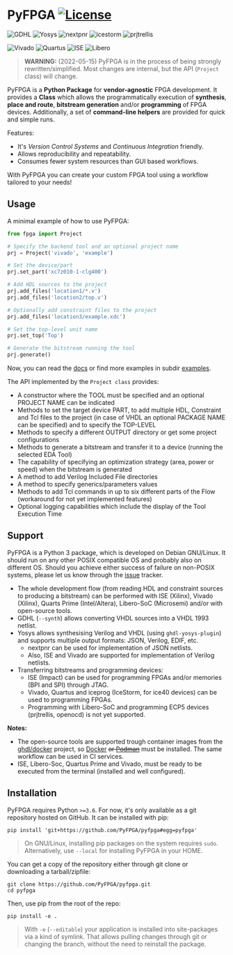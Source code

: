 # PyFPGA [![License](https://img.shields.io/badge/License-GPL--3.0-darkgreen?style=flat-square)](LICENSE)

![GDHL](https://img.shields.io/badge/GHDL-last-brightgreen.svg?style=flat-square)
![Yosys](https://img.shields.io/badge/Yosys-last-brightgreen.svg?style=flat-square)
![nextpnr](https://img.shields.io/badge/nextpnr-last-brightgreen.svg?style=flat-square)
![icestorm](https://img.shields.io/badge/icestorm-last-brightgreen.svg?style=flat-square)
![prjtrellis](https://img.shields.io/badge/prjtrellis-last-brightgreen.svg?style=flat-square)

![Vivado](https://img.shields.io/badge/Vivado-2019.2-blue.svg?style=flat-square)
![Quartus](https://img.shields.io/badge/Quartus--Prime-19.1-blue.svg?style=flat-square)
![ISE](https://img.shields.io/badge/ISE-14.7-blue.svg?style=flat-square)
![Libero](https://img.shields.io/badge/Libero--Soc-12.2-blue.svg?style=flat-square)

> **WARNING:** (2022-05-15) PyFPGA is in the process of being strongly rewritten/simplified.
> Most changes are internal, but the API (`Project` class) will change.

PyFPGA is a **Python Package** for **vendor-agnostic** FPGA development.
It provides a **Class** which allows the programmatically execution of **synthesis**,
**place and route**, **bitstream generation** and/or **programming** of FPGA devices.
Additionally, a set of **command-line helpers** are provided for quick and simple runs.

Features:
* It's *Version Control Systems* and *Continuous Integration* friendly.
* Allows reproducibility and repeatability.
* Consumes fewer system resources than GUI based workflows.

With PyFPGA you can create your custom FPGA tool using a workflow tailored to your needs!

## Usage

A minimal example of how to use PyFPGA:

```py
from fpga import Project

# Specify the backend tool and an optional project name
prj = Project('vivado', 'example')

# Set the device/part
prj.set_part('xc7z010-1-clg400')

# Add HDL sources to the project
prj.add_files('location1/*.v')
prj.add_files('location2/top.v')

# Optionally add constraint files to the project
prj.add_files('location3/example.xdc')

# Set the top-level unit name
prj.set_top('Top')

# Generate the bitstream running the tool
prj.generate()
```

Now, you can read the [docs](https://pyfpga.github.io/pyfpga/) or find
more examples in subdir [examples](examples).

The API implemented by the `Project class` provides:

- A constructor where the TOOL must be specified and an optional PROJECT NAME can be indicated
- Methods to set the target device PART, to add multiple HDL, Constraint and Tcl files to the
 project (in case of VHDL an optional PACKAGE NAME can be specified) and to specify the TOP-LEVEL
- Methods to specify a different OUTPUT directory or get some project configurations
- Methods to generate a bitstream and transfer it to a device (running the selected EDA Tool)
- The capability of specifying an optimization strategy (area, power or speed) when the bitstream
 is generated
- A method to add Verilog Included File directories
- A method to specify generics/parameters values
- Methods to add Tcl commands in up to six different parts of the Flow (workaround for not yet
 implemented features)
- Optional logging capabilities which include the display of the Tool Execution Time

## Support

PyFPGA is a Python 3 package, which is developed on Debian GNU/Linux.
It should run on any other POSIX compatible OS and probably also on different OS.
Should you achieve either success of failure on non-POSIX systems, please let us know through the
[issue](https://github.com/PyFPGA/pyfpga/issues) tracker.

- The whole development flow (from reading HDL and constraint sources to producing a bitstream)
 can be performed with ISE (Xilinx), Vivado (Xilinx), Quarts Prime (Intel/Altera), Libero-SoC
 (Microsemi) and/or with open-source tools.
- GDHL (`--synth`) allows converting VHDL sources into a VHDL 1993 netlist.
- Yosys allows synthesising Verilog and VHDL (using `ghdl-yosys-plugin`) and supports multiple
 output formats: JSON, Verilog, EDIF, etc.
  - nextpnr can be used for implementation of JSON netlists.
  - Also, ISE and Vivado are supported for implementation of Verilog netlists.
- Transferring bitstreams and programming devices:
  - ISE (Impact) can be used for programming FPGAs and/or memories (BPI and SPI) through JTAG.
  - Vivado, Quartus and iceprog (IceStorm, for ice40 devices) can be used to programming FPGAs.
  - Programming with Libero-SoC and programming ECP5 devices (prjtrellis, openocd) is not yet
   supported.

**Notes:**

- The open-source tools are supported trough container images from the
[ghdl/docker](https://github.com/ghdl/docker) project, so
[Docker](https://www.docker.com/) ~~or [Podman](https://podman.io/)~~ must be
installed. The same workflow can be used in CI services.
- ISE, Libero-Soc, Quartus Prime and Vivado, must be ready to be executed from
the terminal (installed and well configured).

## Installation

PyFPGA requires Python `>=3.6`. For now, it's only available as a git repository
hosted on GitHub. It can be installed with pip:

```
pip install 'git+https://github.com/PyFPGA/pyfpga#egg=pyfpga'
```

> On GNU/Linux, installing pip packages on the system requires `sudo`.
> Alternatively, use `--local` for installing PyFPGA in your HOME.

You can get a copy of the repository either through git clone or downloading a
tarball/zipfile:

```
git clone https://github.com/PyFPGA/pyfpga.git
cd pyfpga
```

Then, use pip from the root of the repo:

```
pip install -e .
```

> With `-e` (`--editable`) your application is installed into site-packages via
> a kind of symlink. That allows pulling changes through git or changing the
> branch, without the need to reinstall the package.
